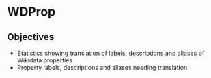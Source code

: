# WDProp 

## Objectives
* Statistics showing translation of labels, descriptions and aliases of Wikidata properties
* Property labels, descriptions and aliases needing translation
